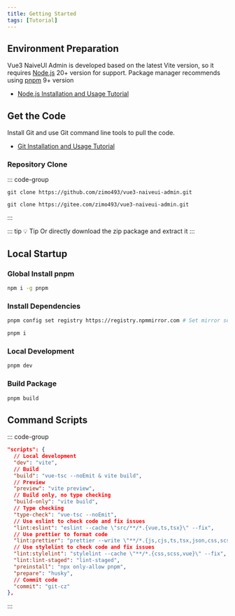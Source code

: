 ```yaml
---
title: Getting Started
tags: [Tutorial]
---
```


## Environment Preparation

Vue3 NaiveUI Admin is developed based on the latest Vite version, so it requires [Node.js](https://nodejs.org/en/) 20+ version for support.
Package manager recommends using [pnpm](https://pnpm.io/) 9+ version

- [Node.js Installation and Usage Tutorial](/en/dev/nodejs)

## Get the Code

Install Git and use Git command line tools to pull the code.

- [Git Installation and Usage Tutorial](/en/dev/git)

### Repository Clone

::: code-group

```shell [GitHub]
git clone https://github.com/zimo493/vue3-naiveui-admin.git
```

```shell [Gitee]
git clone https://gitee.com/zimo493/vue3-naiveui-admin.git
```

:::

::: tip 💡 Tip
Or directly download the zip package and extract it
:::

## Local Startup

### Global Install pnpm

```bash [npm]
npm i -g pnpm
```

### Install Dependencies

```bash [pnpm]
pnpm config set registry https://registry.npmmirror.com # Set mirror source (can be ignored)

pnpm i
```

### Local Development

```bash [pnpm]
pnpm dev
```

### Build Package

```bash [pnpm]
pnpm build
```

## Command Scripts

::: code-group

```json [package.json]
"scripts": {
  // Local development
  "dev": "vite",
  // Build
  "build": "vue-tsc --noEmit & vite build",
  // Preview
  "preview": "vite preview",
  // Build only, no type checking
  "build-only": "vite build",
  // Type checking
  "type-check": "vue-tsc --noEmit",
  // Use eslint to check code and fix issues
  "lint:eslint": "eslint --cache \"src/**/*.{vue,ts,tsx}\" --fix",
  // Use prettier to format code
  "lint:prettier": "prettier --write \"**/*.{js,cjs,ts,tsx,json,css,scss,vue,html,md}\"",
  // Use stylelint to check code and fix issues
  "lint:stylelint": "stylelint --cache \"**/*.{css,scss,vue}\" --fix",
  "lint:lint-staged": "lint-staged",
  "preinstall": "npx only-allow pnpm",
  "prepare": "husky",
  // Commit code
  "commit": "git-cz"
},
```

:::
